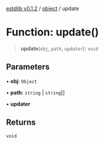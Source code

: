 [estdlib v0.1.2](../wiki/Home) / [object](../wiki/object) / update

# Function: update()

> **update**(`obj`, `path`, `updater`): `void`

## Parameters

• **obj**: `Object`

• **path**: `string` \| `string`[]

• **updater**

## Returns

`void`
